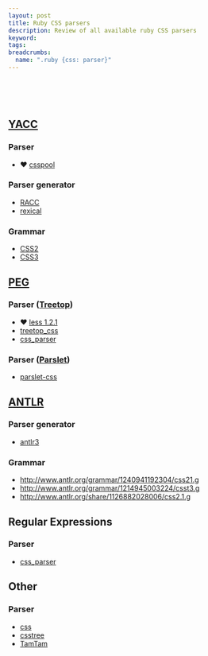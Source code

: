 ```yaml
---
layout: post
title: Ruby CSS parsers
description: Review of all available ruby CSS parsers
keyword:
tags:
breadcrumbs:
  name: ".ruby {css: parser}"
---
```


<br><br><br>
## [YACC](http://en.wikipedia.org/wiki/Yacc)

### Parser
 - ♥ [csspool](https://github.com/tenderlove/csspool)

### Parser generator
 - [RACC](http://i.loveruby.net/en/projects/racc/doc/usage.html)
 - [rexical](https://github.com/tenderlove/rexical)

### Grammar
 - [CSS2](http://www.w3.org/TR/CSS2/grammar.html)
 - [CSS3](http://www.w3.org/TR/css3-syntax/#detailed-grammar)

## [PEG](http://en.wikipedia.org/wiki/Parsing_expression_grammar)

### Parser ([Treetop](https://github.com/nathansobo/treetop))
 - ♥ [less 1.2.1](http://rubygems.org/gems/less/versions/1.2.21)
 - [treetop_css](https://github.com/svenfuchs/treetop_css)
 - [css_parser](https://github.com/smtlaissezfaire/css_parser)

### Parser ([Parslet](http://kschiess.github.com/parslet/))
 - [parslet-css](https://github.com/spk/parslet-css)

## [ANTLR](http://en.wikipedia.org/wiki/ANTLR)

### Parser generator
 - [antlr3](https://github.com/ohboyohboyohboy/antlr3)

### Grammar
 - http://www.antlr.org/grammar/1240941192304/css21.g
 - http://www.antlr.org/grammar/1214945003224/csst3.g
 - http://www.antlr.org/share/1126882028006/css2.1.g

## Regular Expressions

### Parser
 - [css_parser](https://github.com/alexdunae/css_parser)

## Other

### Parser
 - [css](https://github.com/andrewtimberlake/css)
 - [csstree](http://rubygems.org/gems/csstree)
 - [TamTam](http://tamtam.rubyforge.org/)

